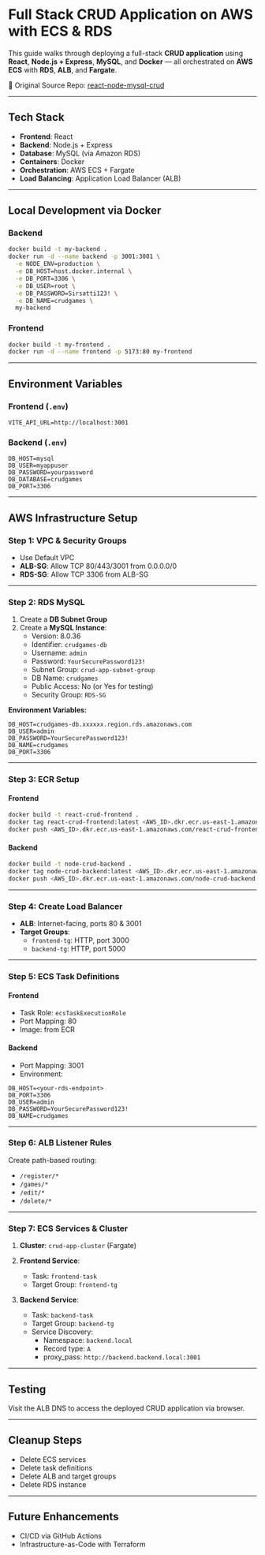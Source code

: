 # Full Stack CRUD Application on AWS with ECS & RDS

This guide walks through deploying a full-stack **CRUD application** using **React**, **Node.js + Express**, **MySQL**, and **Docker** — all orchestrated on **AWS ECS** with **RDS**, **ALB**, and **Fargate**.

🔗 Original Source Repo: [react-node-mysql-crud](https://github.com/nailtonvital/react-node-mysql-crud)

---

## Tech Stack

- **Frontend**: React
- **Backend**: Node.js + Express
- **Database**: MySQL (via Amazon RDS)
- **Containers**: Docker
- **Orchestration**: AWS ECS + Fargate
- **Load Balancing**: Application Load Balancer (ALB)

---

## Local Development via Docker

### Backend
```bash
docker build -t my-backend .
docker run -d --name backend -p 3001:3001 \
  -e NODE_ENV=production \
  -e DB_HOST=host.docker.internal \
  -e DB_PORT=3306 \
  -e DB_USER=root \
  -e DB_PASSWORD=Sirsatti123! \
  -e DB_NAME=crudgames \
  my-backend
```

### Frontend
```bash
docker build -t my-frontend .
docker run -d --name frontend -p 5173:80 my-frontend
```

---

## Environment Variables

### Frontend (`.env`)
```env
VITE_API_URL=http://localhost:3001
```

### Backend (`.env`)
```env
DB_HOST=mysql
DB_USER=myappuser
DB_PASSWORD=yourpassword
DB_DATABASE=crudgames
DB_PORT=3306
```

---

## AWS Infrastructure Setup

### Step 1: VPC & Security Groups
- Use Default VPC
- **ALB-SG**: Allow TCP 80/443/3001 from 0.0.0.0/0
- **RDS-SG**: Allow TCP 3306 from ALB-SG

---

### Step 2: RDS MySQL

1. Create a **DB Subnet Group**
2. Create a **MySQL Instance**:
   - Version: 8.0.36
   - Identifier: `crudgames-db`
   - Username: `admin`
   - Password: `YourSecurePassword123!`
   - Subnet Group: `crud-app-subnet-group`
   - DB Name: `crudgames`
   - Public Access: No (or Yes for testing)
   - Security Group: `RDS-SG`

**Environment Variables:**
```env
DB_HOST=crudgames-db.xxxxxx.region.rds.amazonaws.com
DB_USER=admin
DB_PASSWORD=YourSecurePassword123!
DB_NAME=crudgames
DB_PORT=3306
```

---

### Step 3: ECR Setup

#### Frontend
```bash
docker build -t react-crud-frontend .
docker tag react-crud-frontend:latest <AWS_ID>.dkr.ecr.us-east-1.amazonaws.com/react-crud-frontend:latest
docker push <AWS_ID>.dkr.ecr.us-east-1.amazonaws.com/react-crud-frontend:latest
```

#### Backend
```bash
docker build -t node-crud-backend .
docker tag node-crud-backend:latest <AWS_ID>.dkr.ecr.us-east-1.amazonaws.com/node-crud-backend:latest
docker push <AWS_ID>.dkr.ecr.us-east-1.amazonaws.com/node-crud-backend:latest
```

---

### Step 4: Create Load Balancer

- **ALB**: Internet-facing, ports 80 & 3001
- **Target Groups**:
  - `frontend-tg`: HTTP, port 3000
  - `backend-tg`: HTTP, port 5000

---

### Step 5: ECS Task Definitions

#### Frontend
- Task Role: `ecsTaskExecutionRole`
- Port Mapping: 80
- Image: from ECR

#### Backend
- Port Mapping: 3001
- Environment:
```env
DB_HOST=<your-rds-endpoint>
DB_PORT=3306
DB_USER=admin
DB_PASSWORD=YourSecurePassword123!
DB_NAME=crudgames
```

---

### Step 6: ALB Listener Rules

Create path-based routing:
- `/register/*`
- `/games/*`
- `/edit/*`
- `/delete/*`

---

### Step 7: ECS Services & Cluster

1. **Cluster**: `crud-app-cluster` (Fargate)
2. **Frontend Service**:
   - Task: `frontend-task`
   - Target Group: `frontend-tg`

3. **Backend Service**:
   - Task: `backend-task`
   - Target Group: `backend-tg`
   - Service Discovery:
     - Namespace: `backend.local`
     - Record type: `A`
     - proxy_pass: `http://backend.backend.local:3001`

---

## Testing

Visit the ALB DNS to access the deployed CRUD application via browser.

---

## Cleanup Steps

- Delete ECS services
- Delete task definitions
- Delete ALB and target groups
- Delete RDS instance

---

## Future Enhancements

- CI/CD via GitHub Actions
- Infrastructure-as-Code with Terraform

